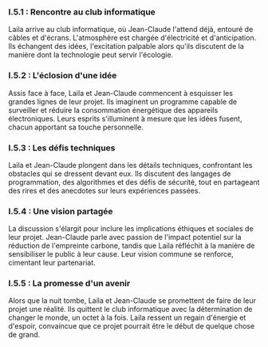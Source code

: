 ### I.5.1 : Rencontre au club informatique
Laila arrive au club informatique, où Jean-Claude l'attend déjà, entouré de câbles et d'écrans. L'atmosphère est chargée d'électricité et d'anticipation. Ils échangent des idées, l'excitation palpable alors qu'ils discutent de la manière dont la technologie peut servir l'écologie.

### I.5.2 : L'éclosion d'une idée
Assis face à face, Laila et Jean-Claude commencent à esquisser les grandes lignes de leur projet. Ils imaginent un programme capable de surveiller et réduire la consommation énergétique des appareils électroniques. Leurs esprits s'illuminent à mesure que les idées fusent, chacun apportant sa touche personnelle.

### I.5.3 : Les défis techniques
Laila et Jean-Claude plongent dans les détails techniques, confrontant les obstacles qui se dressent devant eux. Ils discutent des langages de programmation, des algorithmes et des défis de sécurité, tout en partageant des rires et des anecdotes sur leurs expériences passées.

### I.5.4 : Une vision partagée
La discussion s'élargit pour inclure les implications éthiques et sociales de leur projet. Jean-Claude parle avec passion de l'impact potentiel sur la réduction de l'empreinte carbone, tandis que Laila réfléchit à la manière de sensibiliser le public à leur cause. Leur vision commune se renforce, cimentant leur partenariat.

### I.5.5 : La promesse d'un avenir
Alors que la nuit tombe, Laila et Jean-Claude se promettent de faire de leur projet une réalité. Ils quittent le club informatique avec la détermination de changer le monde, un octet à la fois. Laila ressent un regain d'énergie et d'espoir, convaincue que ce projet pourrait être le début de quelque chose de grand.